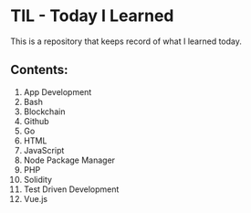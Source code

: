 # TIL - Today I Learned

This is a repository that keeps record of what I learned today.

## Contents:

1. App Development
2. Bash
3. Blockchain
4. Github
5. Go
6. HTML
7. JavaScript
8. Node Package Manager
9. PHP
10. Solidity
11. Test Driven Development
12. Vue.js
